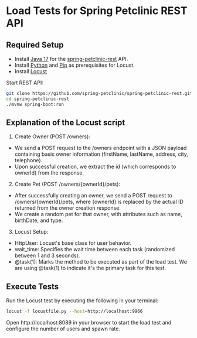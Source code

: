 # Load Tests for Spring Petclinic REST API

## Required Setup

- Install [Java 17](https://nodejs.org/) for the [spring-petclinic-rest](https://github.com/spring-petclinic/spring-petclinic-rest) API.
- Install [Python](https://www.python.org/) and [Pip](https://pip.pypa.io/en/stable/installation/) as prerequisites for Locust.
- Install [Locust](https://docs.locust.io/en/stable/)

Start REST API:

```bash
git clone https://github.com/spring-petclinic/spring-petclinic-rest.git
cd spring-petclinic-rest
./mvnw spring-boot:run
```

## Explanation of the Locust script

1. Create Owner (POST /owners):

- We send a POST request to the /owners endpoint with a JSON payload containing basic owner information (firstName, lastName, address, city, telephone).
- Upon successful creation, we extract the id (which corresponds to ownerId) from the response.

2. Create Pet (POST /owners/{ownerId}/pets):

- After successfully creating an owner, we send a POST request to /owners/{ownerId}/pets, where {ownerId} is replaced by the actual ID returned from the owner creation response.
- We create a random pet for that owner, with attributes such as name, birthDate, and type.

3. Locust Setup:

- HttpUser: Locust's base class for user behavior.
- wait_time: Specifies the wait time between each task (randomized between 1 and 3 seconds).
- @task(1): Marks the method to be executed as part of the load test. We are using @task(1) to indicate it's the primary task for this test.

## Execute Tests

Run the Locust test by executing the following in your terminal:

```bash
locust -f locustfile.py --host=http://localhost:9966
```
Open http://localhost:8089 in your browser to start the load test and configure the number of users and spawn rate.